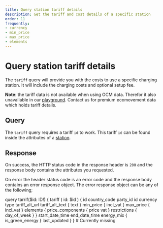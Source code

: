 ```yaml
---
title: Query station tariff details
description: Get the tariff and cost details of a specific station
order: 11
frequently:
- currency
- min_price
- max_price
- elements
---
```


# Query station tariff details <premium />
The `tariff` query will provide you with the costs to use a specific charging station. It will include the charging costs and optional setup fee.

**Note**: the tariff data is not available when using OCM data. Therefor it also unavailable in our [playground](). <cta action='smallchat'>Contact us</cta> for premium ecomovement data which holds tariff details.

## Query
The `tariff` query requires a tariff `id` to work. This tariff `id` can be found inside the attributes of a [station]().

<schema name="tariff" :frequent="frequently"></schema>

## Response
On success, the HTTP status code in the response header is `200` and the response body contains the attributes you requested.

On error the header status code is an error code and the response body contains an error response object. The error response object can be any of the following;

<errors name="tariff"></errors>

<playground>
<code-block lang="graphql" query="tariff">	
query tarrif($id: ID!) {
  tariff (
	id: $id
  ) {
    id
    country_code
    party_id
    id
    currency
    type
    tariff_alt_url
    tariff_alt_text {
      text
    }
    min_price {
      incl_vat
    }
    max_price {
      incl_vat
    }
    elements {
      price_components {
        price
        vat
      }
      restrictions {
        day_of_week
      }
    }
    start_date_time
    end_date_time
    energy_mix {
      is_green_energy
    }
    last_updated
  }
}
</code-block>
<code-block lang="json">
# Currently missing
</code-block>
</playground>
